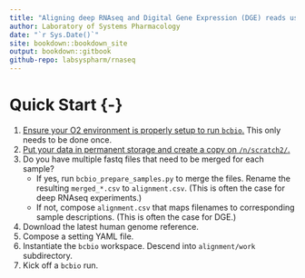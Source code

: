 ```yaml
---
title: "Aligning deep RNAseq and Digital Gene Expression (DGE) reads using bcbio"
author: Laboratory of Systems Pharmacology
date: "`r Sys.Date()`"
site: bookdown::bookdown_site
output: bookdown::gitbook
github-repo: labsyspharm/rnaseq
---
```


# Quick Start {-}

1. [Ensure your O2 environment is properly setup to run `bcbio`.](#prereqs) This only needs to be done once.
2. [Put your data in permanent storage and create a copy on `/n/scratch2/`.](#data)
3. Do you have multiple fastq files that need to be merged for each sample?
    - If yes, run `bcbio_prepare_samples.py` to merge the files. Rename the resulting `merged_*.csv` to `alignment.csv`. (This is often the case for deep RNAseq experiments.)
	- If not, compose `alignment.csv` that maps filenames to corresponding sample descriptions. (This is often the case for DGE.)
4. Download the latest human genome reference.
5. Compose a setting YAML file.
6. Instantiate the `bcbio` workspace. Descend into `alignment/work` subdirectory.
7. Kick off a `bcbio` run.
